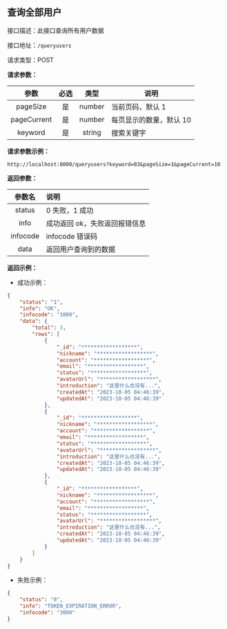 ## 查询全部用户 <Badge type="info" text="鉴权接口" />

接口描述：此接口查询所有用户数据

接口地址：`/queryusers`

请求类型：POST

**请求参数：**

|    参数     | 必选 |  类型  | 说明                    |
| :---------: | :--: | :----: | ----------------------- |
|  pageSize   |  是  | number | 当前页码，默认 1        |
| pageCurrent |  是  | number | 每页显示的数量，默认 10 |
|   keyword   |  是  | string | 搜索关键字              |

**请求参数示例：**

```
http://localhost:8000/queryusers?keyword=03&pageSize=1&pageCurrent=10
```

**返回参数：**

|  参数名  | 说明                          |
| :------: | :---------------------------- |
|  status  | 0 失败，1 成功                |
|   info   | 成功返回 ok，失败返回报错信息 |
| infocode | infocode 错误码               |
|   data   | 返回用户查询到的数据          |

**返回示例：**

- 成功示例：

```json
{
	"status": "1",
	"info": "OK",
	"infocode": "1000",
	"data": {
		"total": 3,
		"rows": [
			{
				"_id": "******************",
				"nickname": "******************",
				"account": "******************",
				"email": "******************",
				"status": "******************",
				"avatarUrl": "******************",
				"introduction": "这里什么也没有...",
				"createdAt": "2023-10-05 04:46:39",
				"updatedAt": "2023-10-05 04:46:39"
			},
			{
				"_id": "******************",
				"nickname": "******************",
				"account": "******************",
				"email": "******************",
				"status": "******************",
				"avatarUrl": "******************",
				"introduction": "这里什么也没有...",
				"createdAt": "2023-10-05 04:46:39",
				"updatedAt": "2023-10-05 04:46:39"
			},
			{
				"_id": "******************",
				"nickname": "******************",
				"account": "******************",
				"email": "******************",
				"status": "******************",
				"avatarUrl": "******************",
				"introduction": "这里什么也没有...",
				"createdAt": "2023-10-05 04:46:39",
				"updatedAt": "2023-10-05 04:46:39"
			}
		]
	}
}
```

- 失败示例：

```json
{
	"status": "0",
	"info": "TOKEN_EXPIRATION_ERROR",
	"infocode": "3000"
}
```
